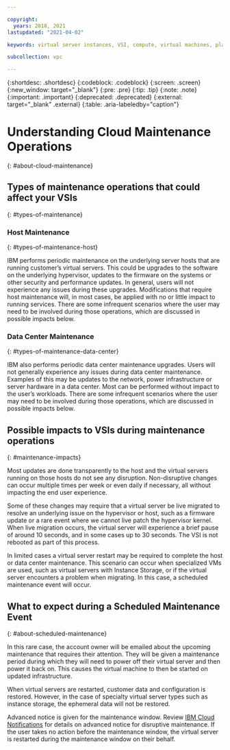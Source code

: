 ```yaml
---

copyright:
  years: 2018, 2021
lastupdated: "2021-04-02"

keywords: virtual server instances, VSI, compute, virtual machines, planning, best practices, instances, virtual servers, virtual server instance, Virtual servers for VPC, gen 2, generation 2, infrastructure, infrastructure as a service, IaaS

subcollection: vpc

---
```


{:shortdesc: .shortdesc}
{:codeblock: .codeblock}
{:screen: .screen}
{:new_window: target="_blank"}
{:pre: .pre}
{:tip: .tip}
{:note: .note}
{:important: .important}
{:deprecated: .deprecated}
{:external: target="_blank" .external}
{:table: .aria-labeledby="caption"}


# Understanding Cloud Maintenance Operations
{: #about-cloud-maintenance}

## Types of maintenance operations that could affect your VSIs
{: #types-of-maintenance}

### Host Maintenance
{: #types-of-maintenance-host}

IBM performs periodic maintenance on the underlying server hosts that are running customer’s virtual servers. This could be upgrades to the software on the underlying hypervisor, updates to the firmware on the systems or other security and performance updates. In general, users will not experience any issues during these upgrades. Modifications that require host maintenance will, in most cases, be applied with no or little impact to running services. There are some infrequent scenarios where the user may need to be involved during those operations, which are discussed in possible impacts below.

### Data Center Maintenance
{: #types-of-maintenance-data-center}

IBM also performs periodic data center maintenance upgrades. Users will not generally experience any issues during data center maintenance.  Examples of this may be updates to the network, power infrastructure or server hardware in a data center.  Most can be performed without impact to the user’s workloads.  There are some infrequent scenarios where the user may need to be involved during those operations, which are discussed in possible impacts below.

## Possible impacts to VSIs during maintenance operations
{: #maintenance-impacts}

Most updates are done transparently to the host and the virtual servers running on those hosts do not see any disruption. Non-disruptive changes can occur multiple times per week or even daily if necessary, all without impacting the end user experience.

Some of these changes may require that a virtual server be live migrated to resolve an underlying issue on the hypervisor or host, such as a firmware update or a rare event where we cannot live patch the hypervisor kernel. When live migration occurs, the virtual server will experience a brief pause of around 10 seconds, and in some cases up to 30 seconds. The VSI is not rebooted as part of this process.

In limited cases a virtual server restart may be required to complete the host or data center maintenance. This scenario can occur when specialized VMs are used, such as virtual servers with Instance Storage, or if the virtual server encounters a problem when migrating. In this case, a scheduled maintenance event will occur.

## What to expect during a Scheduled Maintenance Event
{: #about-scheduled-maintenance}

In this rare case, the account owner will be emailed about the upcoming maintenance that requires their attention. They will be given a maintenance period during which they will need to power off their virtual server and then power it back on. This causes the virtual machine to then be started on updated infrastructure.  

When virtual servers are restarted, customer data and configuration is restored.  However, in the case of specialty virtual server types such as instance storage, the ephemeral data will not be restored. 

Advanced notice is given for the maintenance window.  Review [IBM Cloud Notifications](/docs/get-support?topic=get-support-viewing-notifications) for details on advanced notice for disruptive maintenance. If the user takes no action before the maintenance window, the virtual server is restarted during the maintenance window on their behalf.
